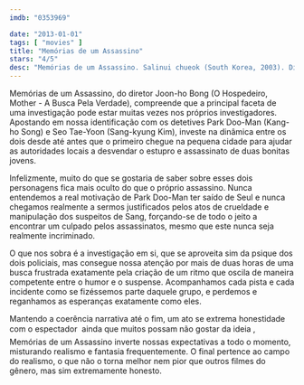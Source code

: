 ```yaml
---
imdb: "0353969"

date: "2013-01-01"
tags: [ "movies" ]
title: "Memórias de um Assassino"
stars: "4/5"
desc: "Memórias de um Assassino. Salinui chueok (South Korea, 2003). Dirigido por Joon-ho Bong. Escrito por Joon-ho Bong, Kwang-rim Kim, Sung-bo Shim. Com Kang-ho Song, Sang-kyung Kim, Roe-ha Kim, Jae-ho Song, Hie-bong Byeon, Seo-hie Ko, No-shik Park, Hae-il Park, Jong-ryol Choi."
---
```

Memórias de um Assassino, do diretor Joon-ho Bong (O Hospedeiro, Mother - A Busca Pela Verdade), compreende que a principal faceta de uma investigação pode estar muitas vezes nos próprios investigadores. Apostando em nossa identificação com os detetives Park Doo-Man (Kang-ho Song) e Seo Tae-Yoon (Sang-kyung Kim), investe na dinâmica entre os dois desde até antes que o primeiro chegue na pequena cidade para ajudar as autoridades locais a desvendar o estupro e assassinato de duas bonitas jovens.

Infelizmente, muito do que se gostaria de saber sobre esses dois personagens fica mais oculto do que o próprio assassino. Nunca entendemos a real motivação de Park Doo-Man ter saído de Seul e nunca chegamos realmente a sermos justificados pelos atos de crueldade e manipulação dos suspeitos de Sang, forçando-se de todo o jeito a encontrar um culpado pelos assassinatos, mesmo que este nunca seja realmente incriminado.

O que nos sobra é a investigação em si, que se aproveita sim da psique dos dois policiais, mas consegue nossa atenção por mais de duas horas de uma busca frustrada exatamente pela criação de um ritmo que oscila de maneira competente entre o humor e o suspense. Acompanhamos cada pista e cada incidente como se fizéssemos parte daquele grupo, e perdemos e reganhamos as esperanças exatamente como eles.

Mantendo a coerência narrativa até o fim, um ato se extrema honestidade com o espectador  ainda que muitos possam não gostar da ideia , Memórias de um Assassino inverte nossas expectativas a todo o momento, misturando realismo e fantasia frequentemente. O final pertence ao campo do realismo, o que não o torna melhor nem pior que outros filmes do gênero, mas sim extremamente honesto.


